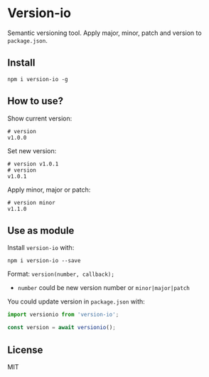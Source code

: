 # Version-io

Semantic versioning tool. Apply major, minor, patch and version to `package.json`.

## Install

`npm i version-io -g`

## How to use?

Show current version:

```
# version
v1.0.0
```

Set new version:

```
# version v1.0.1
# version
v1.0.1
```

Apply minor, major or patch:

```
# version minor
v1.1.0
```

## Use as module

Install `version-io` with:

```
npm i version-io --save
```

Format: `version(number, callback);`

- `number` could be new version number or `minor|major|patch`

You could update version in `package.json` with:

```js
import versionio from 'version-io';

const version = await versionio();
```

## License

MIT

